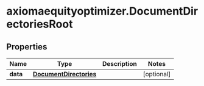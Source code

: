 # axiomaequityoptimizer.DocumentDirectoriesRoot

## Properties

Name | Type | Description | Notes
------------ | ------------- | ------------- | -------------
**data** | [**DocumentDirectories**](DocumentDirectories.md) |  | [optional] 


